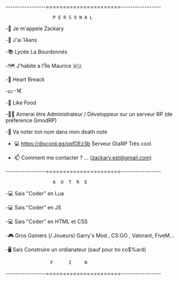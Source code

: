 -----------------======================-----------------
                    
                    
                      P E R S O N A L

-👤 Je m'appele Zackary

-👤 J'ai 14ans

-📚 Lycée La Bourdonnés 

-🗺️ J'habite a l'Île Maurice 🇲🇺

-💖 Heart Breack

-💵 -1€ 

-🍔 Like Food 

-🦸‍♂️ Aimerai être Administrateur / Développeur sur un serveur RP (de préference GmodRP)

-📓 Va noter ton nom dans mon death note

- 💻 https://discord.gg/xpfDEz3b Serveur GtaRP Très cool 

- 📫 Comment me contacter ? ... (zackary.est@gmail.com)


-----------------======================-----------------


                      A  U  T  R  E  

-💻 Sais "Coder" en Lua 

-💻 Sais "Coder" en JS

-💻 Sais "Coder" en HTML et CSS 

-🎮 Gros Gamers (/ Joueurs) Garry's Mod , CS:GO , Valorant, FiveM...

-🖥️ Sais Construire un ordianateur (sauf pour toi co$%ard) 



                     F      I     N

-----------------======================-----------------
